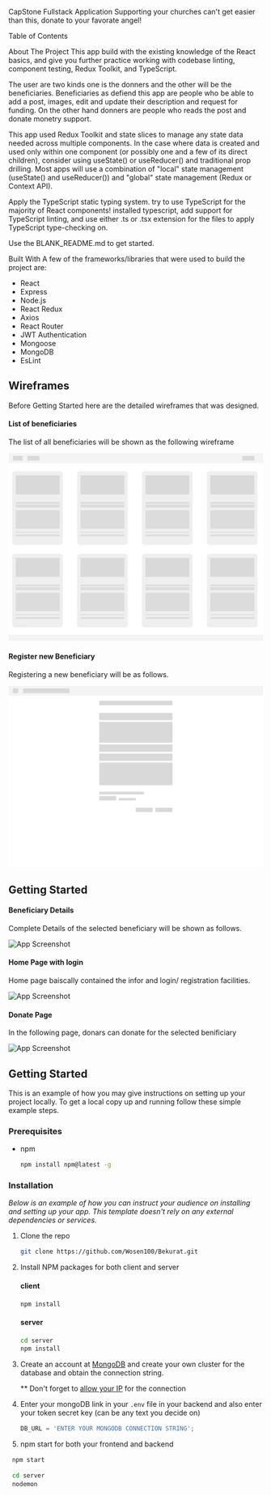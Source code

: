CapStone Fullstack Application
Supporting your churches can't get easier than this, donate to your favorate angel!

Table of Contents

About The Project
This app build with the existing knowledge of the React basics, and give you further practice working with codebase linting, component testing, Redux Toolkit, and TypeScript.

The user are two kinds one is the donners and the other will be the beneficiaries. Beneficiaries as defiend this app are people who be able to add a post, images, edit and update their description and request for funding. On the other hand donners are people who reads the post and donate monetry support.

This app used Redux Toolkit and state slices to manage any state data needed across multiple components. In the case where data is created and used only within one component (or possibly one and a few of its direct children), consider using useState() or useReducer() and traditional prop drilling. Most apps will use a combination of "local" state management (useState() and useReducer()) and "global" state management (Redux or Context API).

Apply the TypeScript static typing system. try to use TypeScript for the majority of React components! installed typescript, add support for TypeScript linting, and use either .ts or .tsx extension for the files to apply TypeScript type-checking on.

Use the BLANK_README.md to get started.

Built With
A few of the frameworks/libraries that were used to build the project are:

- React
- Express
- Node.js
- React Redux
- Axios
- React Router
- JWT Authentication
- Mongoose
- MongoDB
- EsLint

## Wireframes

Before Getting Started here are the detailed wireframes that was designed.

#### List of beneficiaries

The list of all beneficiaries will be shown as the following wireframe

![App Screenshot](https://github.com/Wosen100/Bekurat/blob/development/readmeimages/beneficiaries.png?raw=true)

#### Register new Beneficiary

Registering a new beneficiary will be as follows.

![App Screenshot](https://github.com/Wosen100/Bekurat/blob/development/readmeimages/register_new_beneficiary.png?raw=true)

## Getting Started

#### Beneficiary Details

Complete Details of the selected beneficiary will be shown as follows.

![App Screenshot](https://github.com/Wosen100/Bekurat/readmeimages/beneficiary_details.png)

#### Home Page with login

Home page baiscally contained the infor and login/ registration facilities.

![App Screenshot](https://github.com/Wosen100/Bekurat/readmeimages/home_page.png)

#### Donate Page

In the following page, donars can donate for the selected benificiary

![App Screenshot](https://github.com/Wosen100/Bekurat/readmeimages/donate_page.png)

## Getting Started

This is an example of how you may give instructions on setting up your project locally.
To get a local copy up and running follow these simple example steps.

### Prerequisites

- npm
  ```sh
  npm install npm@latest -g
  ```

### Installation

_Below is an example of how you can instruct your audience on installing and setting up your app. This template doesn't rely on any external dependencies or services._

1. Clone the repo

   ```sh
   git clone https://github.com/Wosen100/Bekurat.git
   ```

2. Install NPM packages for both client and server

   #### client

   ```sh
   npm install
   ```

   #### server

   ```sh
   cd server
   npm install
   ```

3. Create an account at [MongoDB](https://www.mongodb.com/) and create your own cluster for the database and obtain the connection string.

   \*\* Don't forget to [allow your IP](https://www.freecodecamp.org/news/get-started-with-mongodb-atlas/) for the connection

4. Enter your mongoDB link in your `.env` file in your backend and also enter your token secret key (can be any text you decide on)

   ```js
   DB_URL = 'ENTER YOUR MONGODB CONNECTION STRING';
   ```

5. npm start for both your frontend and backend

```sh
 npm start
```

```sh
 cd server
 nodemon
```
